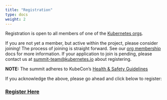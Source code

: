 ```yaml
---
title: "Registration"
type: docs
weight: 2
---
```


Registration is open to all members of one of the [Kubernetes orgs].

If you are not yet a member, but active within the project, please consider
joining! The process of joining is straight forward. See our [org membership]
docs for more information. If your application to join is pending, please
contact us at summit-team@kubernetes.io about registering.

**NOTE:** The summit adheres to KubeCon’s [Health & Safety Guidelines]

If you acknowledge the above, please go ahead and click below to register:

<h3>
<a href="https://wj.qq.com/s2/12996651/2260/" rel="noopener noreferrer" target="_blank">Register Here</a>
</h3>

[Kubernetes orgs]: /events/2023/kcscn/faq/#why-do-i-need-to-be-a-kubernetes-org-member-to-attend-in-person
[org membership]: https://github.com/kubernetes/community/blob/master/community-membership.md#member
[Health & Safety Guidelines]: https://www.lfasiallc.com/kubecon-cloudnativecon-open-source-summit-china/attend/health-safety/
